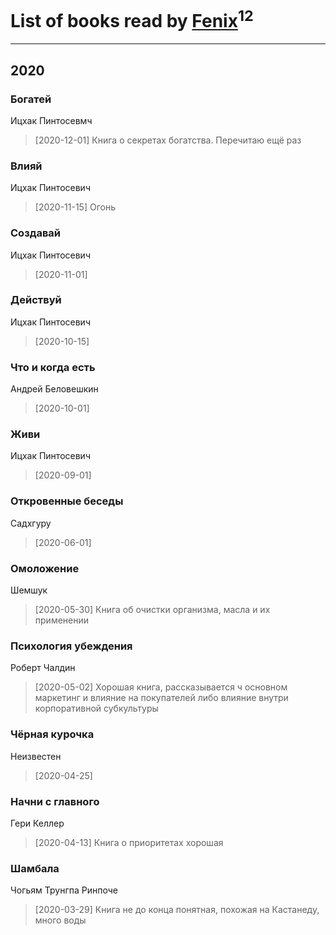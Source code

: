 # List of books read by [Fenix](https://plus.google.com/u/0/111367585493471720963/)<sup>12</sup>
---

## 2020

### Богатей
Ицхак Пинтосевмч
> [2020-12-01] Книга о секретах богатства. Перечитаю ещё раз


### Влияй
Ицхак Пинтосевич
> [2020-11-15] Огонь


### Создавай
Ицхак Пинтосевич
> [2020-11-01] 


### Действуй
Ицхак Пинтосевич
> [2020-10-15] 


### Что и когда есть
Андрей Беловешкин
> [2020-10-01] 


### Живи
Ицхак Пинтосевич
> [2020-09-01] 


### Откровенные беседы
Садхгуру
> [2020-06-01] 


### Омоложение
Шемшук
> [2020-05-30] Книга об очистки организма, масла и их применении


### Психология убеждения
Роберт Чалдин
> [2020-05-02] Хорошая книга, рассказывается ч основном маркетинг и влияние на покупателей либо влияние внутри корпоративной субкультуры


### Чёрная курочка
Неизвестен
> [2020-04-25] 


### Начни с главного
Гери Келлер
> [2020-04-13] Книга о приоритетах хорошая


### Шамбала
Чогьям Трунгпа Ринпоче
> [2020-03-29] Книга не до конца понятная, похожая на Кастанеду, много воды



